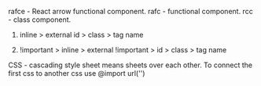 rafce - React arrow functional component.
rafc - functional component.
rcc - class component.

1. inline > external
id > class > tag name

2. !important > inline > external
!important > id > class > tag name

CSS - cascading style sheet means sheets over each other. To connect the first css to another css use @import url('')